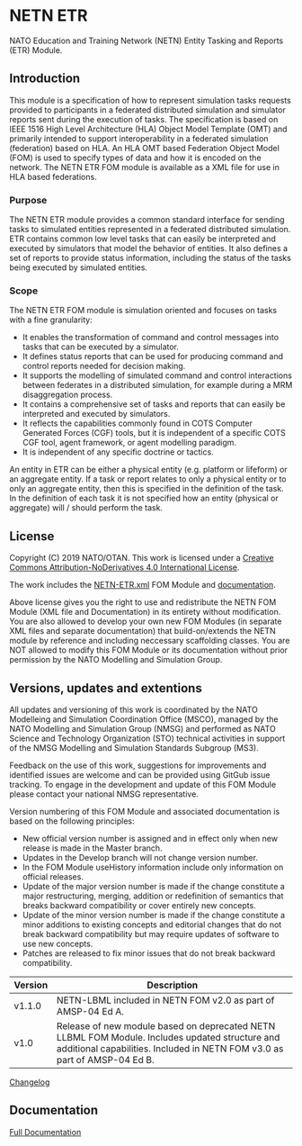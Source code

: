 # NETN ETR
	
NATO Education and Training Network (NETN) Entity Tasking and Reports (ETR) Module. 

## Introduction

This module is a specification of how to represent simulation tasks requests provided to participants in a federated distributed simulation and simulator reports sent during the execution of tasks. The specification is based on IEEE 1516 High Level Architecture (HLA) Object Model Template (OMT) and primarily intended to support interoperability in a federated simulation (federation) based on HLA. An HLA OMT based Federation Object Model (FOM) is used to specify types of data and how it is encoded on the network. The NETN ETR FOM module is available as a XML file for use in HLA based federations.
        

### Purpose
The NETN ETR module provides a common standard interface for sending tasks to simulated entities represented in a federated distributed simulation. ETR contains common low level tasks that can easily be interpreted and executed by simulators that model the behavior of entities. It also defines a set of reports to provide status information, including the status of the tasks being executed by simulated entities.

### Scope
The NETN ETR FOM module is simulation oriented and focuses on tasks with a fine granularity:
* It enables the transformation of command and control messages into tasks that can be executed by a simulator.
* It defines status reports that can be used for producing command and control reports needed for decision making.
* It supports the modelling of simulated command and control interactions between federates in a distributed simulation, for example during a MRM disaggregation process.
* It contains a comprehensive set of tasks and reports that can easily be interpreted and executed by simulators.
* It reflects the capabilities commonly found in COTS Computer Generated Forces (CGF) tools, but it is independent of a specific COTS CGF tool, agent framework, or agent modelling paradigm.
* It is independent of any specific doctrine or tactics.

An entity in ETR can be either a physical entity (e.g. platform or lifeform) or an aggregate entity. If a task or report relates to only a physical entity or to only an aggregate entity, then this is specified in the definition of the task. In the definition of each task it is not specified how an entity (physical or aggregate) will / should perform the task.
			

## License

Copyright (C) 2019 NATO/OTAN.
This work is licensed under a [Creative Commons Attribution-NoDerivatives 4.0 International License](LICENCE.md). 

The work includes the [NETN-ETR.xml](NETN-ETR.xml) FOM Module and [documentation](NETN-ETR.md).

Above license gives you the right to use and redistribute the NETN FOM Module (XML file and Documentation) in its entirety without modification. You are also allowed to develop your own new FOM Modules (in separate XML files and separate documentation) that build-on/extends the NETN module by reference and including neccessary scaffolding classes. You are NOT allowed to modify this FOM Module or its documentation without prior permission by the NATO Modelling and Simulation Group. 

## Versions, updates and extentions

All updates and versioning of this work is coordinated by the NATO Modelleing and Simulation Coordination Office (MSCO), managed by the NATO Modelling and Simulation Group (NMSG) and performed as NATO Science and Technology Organization (STO) technical activities in support of the NMSG Modelling and Simulation Standards Subgroup (MS3).

Feedback on the use of this work, suggestions for improvements and identified issues are welcome and can be provided using GitGub issue tracking. To engage in the development and update of this FOM Module please contact your national NMSG representative.

Version numbering of this FOM Module and associated documentation is based on the following principles:

* New official version number is assigned and in effect only when new release is made in the Master branch.
* Updates in the Develop branch will not change version number.
* In the FOM Module useHistory information include only information on official releases.
* Update of the major version number is made if the change constitute a major restructuring, merging, addition or redefinition of semantics that breaks backward compatibility or cover entirely new concepts.
* Update of the minor version number is made if the change constitute a minor additions to existing concepts and editorial changes that do not break backward compatibility but may require updates of software to use new concepts.
* Patches are released to fix minor issues that do not break backward compatibility.

|Version|Description|
|---|---|
|v1.1.0 |NETN-LBML included in NETN FOM v2.0 as part of AMSP-04 Ed A.|
|v1.0|Release of new module based on deprecated NETN LLBML FOM Module. Includes updated structure and additional capabilities. Included in NETN FOM v3.0 as part of AMSP-04 Ed B.|

[Changelog](changelog.md)

## Documentation

[Full Documentation](NETN-ETR.md)
